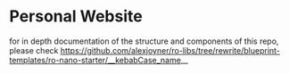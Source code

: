 # Personal Website

for in depth documentation of the structure and components of this repo, please check https://github.com/alexjoyner/ro-libs/tree/rewrite/blueprint-templates/ro-nano-starter/__kebabCase_name__
